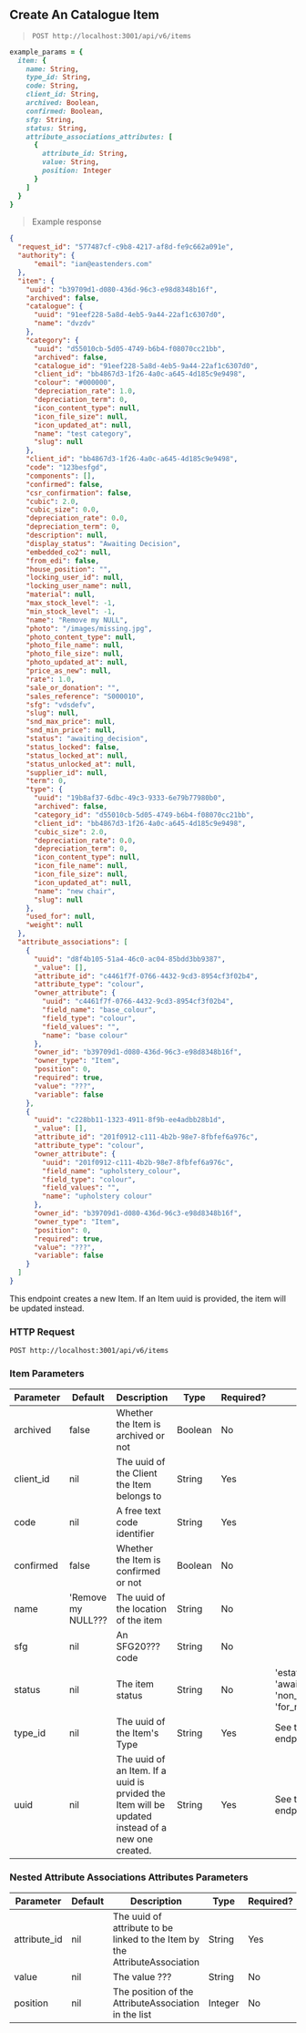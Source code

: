 ## Create An Catalogue Item

> `POST http://localhost:3001/api/v6/items`

```ruby
example_params = {
  item: {
    name: String,
    type_id: String,
    code: String,
    client_id: String,
    archived: Boolean,
    confirmed: Boolean,
    sfg: String,
    status: String,
    attribute_associations_attributes: [
      {
        attribute_id: String,
        value: String,
        position: Integer
      }
    ]
  }
}
```

> Example response

```json
{
  "request_id": "577487cf-c9b8-4217-af8d-fe9c662a091e",
  "authority": {
      "email": "ian@eastenders.com"
  },
  "item": {
    "uuid": "b39709d1-d080-436d-96c3-e98d8348b16f",
    "archived": false,
    "catalogue": {
      "uuid": "91eef228-5a8d-4eb5-9a44-22af1c6307d0",
      "name": "dvzdv"
    },
    "category": {
      "uuid": "d55010cb-5d05-4749-b6b4-f08070cc21bb",
      "archived": false,
      "catalogue_id": "91eef228-5a8d-4eb5-9a44-22af1c6307d0",
      "client_id": "bb4867d3-1f26-4a0c-a645-4d185c9e9498",
      "colour": "#000000",
      "depreciation_rate": 1.0,
      "depreciation_term": 0,
      "icon_content_type": null,
      "icon_file_size": null,
      "icon_updated_at": null,
      "name": "test category",
      "slug": null
    },
    "client_id": "bb4867d3-1f26-4a0c-a645-4d185c9e9498",
    "code": "123besfgd",
    "components": [],
    "confirmed": false,
    "csr_confirmation": false,
    "cubic": 2.0,
    "cubic_size": 0.0,
    "depreciation_rate": 0.0,
    "depreciation_term": 0,
    "description": null,
    "display_status": "Awaiting Decision",
    "embedded_co2": null,
    "from_edi": false,
    "house_position": "",
    "locking_user_id": null,
    "locking_user_name": null,
    "material": null,
    "max_stock_level": -1,
    "min_stock_level": -1,
    "name": "Remove my NULL",
    "photo": "/images/missing.jpg",
    "photo_content_type": null,
    "photo_file_name": null,
    "photo_file_size": null,
    "photo_updated_at": null,
    "price_as_new": null,
    "rate": 1.0,
    "sale_or_donation": "",
    "sales_reference": "S000010",
    "sfg": "vdsdefv",
    "slug": null,
    "snd_max_price": null,
    "snd_min_price": null,
    "status": "awaiting_decision",
    "status_locked": false,
    "status_locked_at": null,
    "status_unlocked_at": null,
    "supplier_id": null,
    "term": 0,
    "type": {
      "uuid": "19b8af37-6dbc-49c3-9333-6e79b77980b0",
      "archived": false,
      "category_id": "d55010cb-5d05-4749-b6b4-f08070cc21bb",
      "client_id": "bb4867d3-1f26-4a0c-a645-4d185c9e9498",
      "cubic_size": 2.0,
      "depreciation_rate": 0.0,
      "depreciation_term": 0,
      "icon_content_type": null,
      "icon_file_name": null,
      "icon_file_size": null,
      "icon_updated_at": null,
      "name": "new chair",
      "slug": null
    },
    "used_for": null,
    "weight": null
  },
  "attribute_associations": [
    {
      "uuid": "d8f4b105-51a4-46c0-ac04-85bdd3bb9387",
      "_value": [],
      "attribute_id": "c4461f7f-0766-4432-9cd3-8954cf3f02b4",
      "attribute_type": "colour",
      "owner_attribute": {
        "uuid": "c4461f7f-0766-4432-9cd3-8954cf3f02b4",
        "field_name": "base_colour",
        "field_type": "colour",
        "field_values": "",
        "name": "base colour"
      },
      "owner_id": "b39709d1-d080-436d-96c3-e98d8348b16f",
      "owner_type": "Item",
      "position": 0,
      "required": true,
      "value": "???",
      "variable": false
    },
    {
      "uuid": "c228bb11-1323-4911-8f9b-ee4adbb28b1d",
      "_value": [],
      "attribute_id": "201f0912-c111-4b2b-98e7-8fbfef6a976c",
      "attribute_type": "colour",
      "owner_attribute": {
        "uuid": "201f0912-c111-4b2b-98e7-8fbfef6a976c",
        "field_name": "upholstery_colour",
        "field_type": "colour",
        "field_values": "",
        "name": "upholstery colour"
      },
      "owner_id": "b39709d1-d080-436d-96c3-e98d8348b16f",
      "owner_type": "Item",
      "position": 0,
      "required": true,
      "value": "???",
      "variable": false
    }
  ]
}
```

This endpoint creates a new Item. If an Item uuid is provided, the item will be updated instead.

### HTTP Request

`POST http://localhost:3001/api/v6/items`

### Item Parameters

Parameter | Default | Description | Type | Required? | Options
--------- | ------- | ----------- | ---- | --------- | -------
archived | false | Whether the Item is archived or not | Boolean | No
client_id | nil | The uuid of the Client the Item belongs to | String | Yes
code | nil | A free text code identifier | String | Yes
confirmed | false | Whether the Item is confirmed or not | Boolean | No
name | 'Remove my NULL??? | The uuid of the location of the item | String | No
sfg | nil | An SFG20??? code | String | No
status | nil | The item status | String | No | 'estate_reuse', 'awaiting_decision', 'non_estate_reuse', 'for_review'
type_id | nil | The uuid of the Item's Type | String | Yes | See the Statuses endpoint
uuid | nil | The uuid of an Item. If a uuid is prvided the Item will be updated instead of a new one created. | String | Yes | See the Statuses endpoint


### Nested Attribute Associations Attributes Parameters

Parameter | Default | Description | Type | Required? | Options
--------- | ------- | ----------- | ---- | --------- | -------
attribute_id | nil | The uuid of attribute to be linked to the Item by the AttributeAssociation | String | Yes |
value | nil | The value ??? | String | No |
position | nil | The position of the AttributeAssociation in the list | Integer | No |

